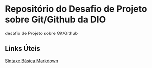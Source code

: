 # Repositório do Desafio  de Projeto sobre Git/Github da DIO
desafio de Projeto sobre Git/Github

## Links Úteis
[Síntaxe Básica Markdown](https://www.markdownguide.org/basc-syntax/)
